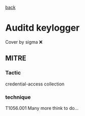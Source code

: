 [back](../index.md)
# Auditd keylogger
Cover by sigma :x: 
## MITRE
### Tactic
credential-access
collection
### technique
T1056.001
Many more think to do...